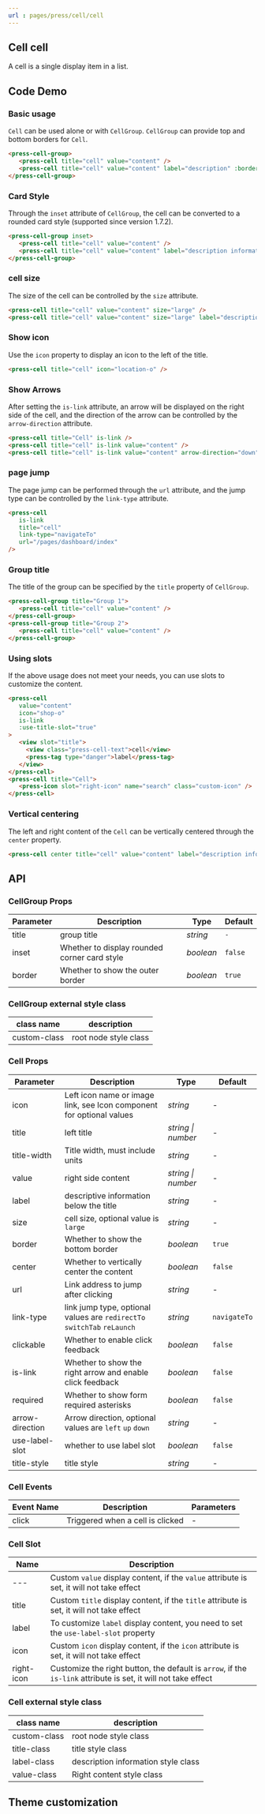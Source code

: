 ```yaml
---
url : pages/press/cell/cell
---
```


## Cell cell


A cell is a single display item in a list.

## Code Demo

### Basic usage

`Cell` can be used alone or with `CellGroup`. `CellGroup` can provide top and bottom borders for `Cell`.

```html
<press-cell-group>
   <press-cell title="cell" value="content" />
   <press-cell title="cell" value="content" label="description" :border="false" />
</press-cell-group>
```

### Card Style

Through the `inset` attribute of `CellGroup`, the cell can be converted to a rounded card style (supported since version 1.7.2).

```html
<press-cell-group inset>
   <press-cell title="cell" value="content" />
   <press-cell title="cell" value="content" label="description information" />
</press-cell-group>
```

### cell size

The size of the cell can be controlled by the `size` attribute.

```html
<press-cell title="cell" value="content" size="large" />
<press-cell title="cell" value="content" size="large" label="description information" />
```

### Show icon

Use the `icon` property to display an icon to the left of the title.

```html
<press-cell title="cell" icon="location-o" />
```

### Show Arrows

After setting the `is-link` attribute, an arrow will be displayed on the right side of the cell, and the direction of the arrow can be controlled by the `arrow-direction` attribute.

```html
<press-cell title="Cell" is-link />
<press-cell title="cell" is-link value="content" />
<press-cell title="cell" is-link value="content" arrow-direction="down" />
```

### page jump

The page jump can be performed through the `url` attribute, and the jump type can be controlled by the `link-type` attribute.

```html
<press-cell
   is-link
   title="cell"
   link-type="navigateTo"
   url="/pages/dashboard/index"
/>
```

### Group title

The title of the group can be specified by the `title` property of `CellGroup`.

```html
<press-cell-group title="Group 1">
   <press-cell title="cell" value="content" />
</press-cell-group>
<press-cell-group title="Group 2">
   <press-cell title="cell" value="content" />
</press-cell-group>
```

### Using slots

If the above usage does not meet your needs, you can use slots to customize the content.

```html
<press-cell
   value="content"
   icon="shop-o"
   is-link
   :use-title-slot="true"
>
   <view slot="title">
     <view class="press-cell-text">cell</view>
     <press-tag type="danger">label</press-tag>
   </view>
</press-cell>
<press-cell title="Cell">
   <press-icon slot="right-icon" name="search" class="custom-icon" />
</press-cell>
```

### Vertical centering

The left and right content of the `Cell` can be vertically centered through the `center` property.

```html
<press-cell center title="cell" value="content" label="description information" />
```

## API

### CellGroup Props

| Parameter | Description                                  | Type      | Default |
| --------- | -------------------------------------------- | --------- | ------- |
| title     | group title                                  | _string_  | `-`     |
| inset     | Whether to display rounded corner card style | _boolean_ | `false` |
| border    | Whether to show the outer border             | _boolean_ | `true`  |

### CellGroup external style class

| class name   | description           |
| ------------ | --------------------- |
| custom-class | root node style class |

### Cell Props

| Parameter       | Description                                                             | Type               | Default      |
| --------------- | ----------------------------------------------------------------------- | ------------------ | ------------ |
| icon            | Left icon name or image link, see Icon component for optional values    | _string_           | -            |
| title           | left title                                                              | _string \| number_ | -            |
| title-width     | Title width, must include units                                         | _string_           | -            |
| value           | right side content                                                      | _string \| number_ | -            |
| label           | descriptive information below the title                                 | _string_           | -            |
| size            | cell size, optional value is `large`                                    | _string_           | -            |
| border          | Whether to show the bottom border                                       | _boolean_          | `true`       |
| center          | Whether to vertically center the content                                | _boolean_          | `false`      |
| url             | Link address to jump after clicking                                     | _string_           | -            |
| link-type       | link jump type, optional values are `redirectTo` `switchTab` `reLaunch` | _string_           | `navigateTo` |
| clickable       | Whether to enable click feedback                                        | _boolean_          | `false`      |
| is-link         | Whether to show the right arrow and enable click feedback               | _boolean_          | `false`      |
| required        | Whether to show form required asterisks                                 | _boolean_          | `false`      |
| arrow-direction | Arrow direction, optional values are `left` `up` `down`                 | _string_           | -            |
| use-label-slot  | whether to use label slot                                               | _boolean_          | `false`      |
| title-style     | title style                                                             | _string_           | -            |

### Cell Events

| Event Name | Description                      | Parameters |
| ---------- | -------------------------------- | ---------- |
| click      | Triggered when a cell is clicked | -          |

### Cell Slot

| Name       | Description                                                                                                    |
| ---------- | -------------------------------------------------------------------------------------------------------------- |
| ---        | Custom `value` display content, if the `value` attribute is set, it will not take effect                       |
| title      | Custom `title` display content, if the `title` attribute is set, it will not take effect                       |
| label      | To customize `label` display content, you need to set the `use-label-slot` property                            |
| icon       | Custom `icon` display content, if the `icon` attribute is set, it will not take effect                         |
| right-icon | Customize the right button, the default is `arrow`, if the `is-link` attribute is set, it will not take effect |

### Cell external style class

| class name   | description                         |
| ------------ | ----------------------------------- |
| custom-class | root node style class               |
| title-class  | title style class                   |
| label-class  | description information style class |
| value-class  | Right content style class           |


## Theme customization

<theme-config />